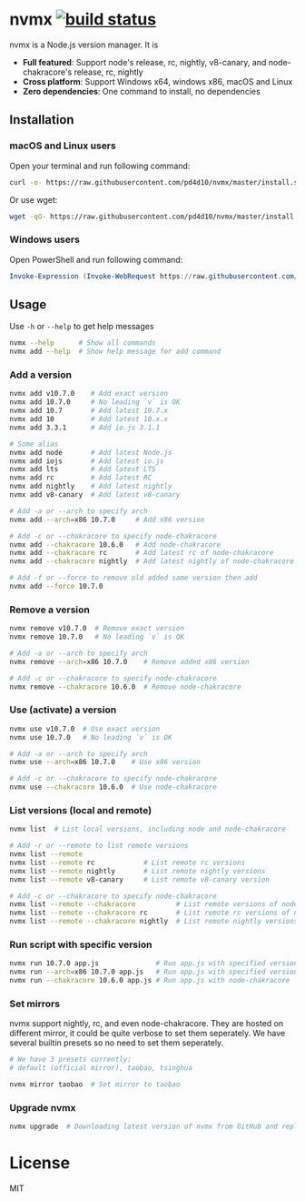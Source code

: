 # nvmx [![build status](https://img.shields.io/travis/pd4d10/nvmx.svg)](https://travis-ci.org/pd4d10/nvmx)

nvmx is a Node.js version manager. It is

- **Full featured**: Support node's release, rc, nightly, v8-canary, and node-chakracore's release, rc, nightly
- **Cross platform**: Support Windows x64, windows x86, macOS and Linux
- **Zero dependencies**: One command to install, no dependencies

## Installation

### macOS and Linux users

Open your terminal and run following command:

```sh
curl -o- https://raw.githubusercontent.com/pd4d10/nvmx/master/install.sh | bash
```

Or use wget:

```sh
wget -qO- https://raw.githubusercontent.com/pd4d10/nvmx/master/install.sh | bash
```

### Windows users

Open PowerShell and run following command:

```powershell
Invoke-Expression (Invoke-WebRequest https://raw.githubusercontent.com/pd4d10/nvmx/master/install.ps1)
```

## Usage

Use `-h` or `--help` to get help messages

```sh
nvmx --help      # Show all commands
nvmx add --help  # Show help message for add command
```

### Add a version

```sh
nvmx add v10.7.0    # Add exact version
nvmx add 10.7.0     # No leading `v` is OK
nvmx add 10.7       # Add latest 10.7.x
nvmx add 10         # Add latest 10.x.x
nvmx add 3.3.1      # Add io.js 3.1.1

# Some alias
nvmx add node       # Add latest Node.js
nvmx add iojs       # Add latest io.js
nvmx add lts        # Add latest LTS
nvmx add rc         # Add latest RC
nvmx add nightly    # Add latest nightly
nvmx add v8-canary  # Add latest v8-canary

# Add -a or --arch to specify arch
nvmx add --arch=x86 10.7.0     # Add x86 version

# Add -c or --chakracore to specify node-chakracore
nvmx add --chakracore 10.6.0   # Add node-chakracore
nvmx add --chakracore rc       # Add latest rc of node-chakracore
nvmx add --chakracore nightly  # Add latest nightly of node-chakracore

# Add -f or --force to remove old added same version then add
nvmx add --force 10.7.0
```

### Remove a version

```sh
nvmx remove v10.7.0  # Remove exact version
nvmx remove 10.7.0   # No leading `v` is OK

# Add -a or --arch to specify arch
nvmx remove --arch=x86 10.7.0    # Remove added x86 version

# Add -c or --chakracore to specify node-chakracore
nvmx remove --chakracore 10.6.0  # Remove node-chakracore
```

### Use (activate) a version

```sh
nvmx use v10.7.0  # Use exact version
nvmx use 10.7.0   # No leading `v` is OK

# Add -a or --arch to specify arch
nvmx use --arch=x86 10.7.0    # Use x86 version

# Add -c or --chakracore to specify node-chakracore
nvmx use --chakracore 10.6.0  # Use node-chakracore
```

### List versions (local and remote)

```sh
nvmx list  # List local versions, including node and node-chakracore

# Add -r or --remote to list remote versions
nvmx list --remote
nvmx list --remote rc            # List remote rc versions
nvmx list --remote nightly       # List remote nightly versions
nvmx list --remote v8-canary     # List remote v8-canary version

# Add -c or --chakracore to specify node-chakracore
nvmx list --remote --chakracore          # List remote versions of node-chakracore
nvmx list --remote --chakracore rc       # List remote rc versions of node-chakracore
nvmx list --remote --chakracore nightly  # List remote nightly versions of node-chakracore
```

### Run script with specific version

```sh
nvmx run 10.7.0 app.js              # Run app.js with specified version
nvmx run --arch=x86 10.7.0 app.js   # Run app.js with specified version and arch
nvmx run --chakracore 10.6.0 app.js # Run app.js with node-chakracore
```

### Set mirrors

nvmx support nightly, rc, and even node-chakracore. They are hosted on different mirror, it could be quite verbose to set them seperately. We have several builtin presets so no need to set them seperately.

```sh
# We have 3 presets currently:
# default (official mirror), taobao, tsinghua

nvmx mirror taobao  # Set mirror to taobao
```

### Upgrade nvmx

```sh
nvmx upgrade  # Downloading latest version of nvmx from GitHub and replace the old version
```

# License

MIT
